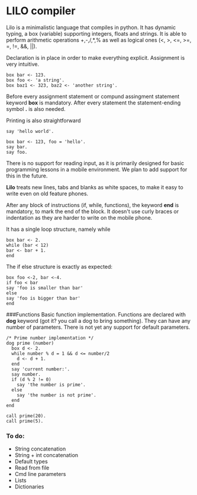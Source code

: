 # LILO compiler

Lilo is a minimalistic language that compiles in python. It has dynamic typing, a box (variable) supporting integers, floats and strings.
It is able to perform arithmetic operations +,-,/,*,% as well as logical ones (<, >, <=, >=, =, !=, &&, ||).

Declaration is in place in order to make everything explicit.
Assignment is very intuitive.
```
box bar <- 123.
box foo <- 'a string'.
box baz1 <- 323, baz2 <- 'another string'.
```
Before every assignment statement or compund assingment statement keyword **box** is mandatory.
After every statement the statement-ending symbol **.** is also needed.

Printing is also straightforward
```
say 'hello world'.

box bar <- 123, foo = 'hello'.
say bar.
say foo.
```
There is no support for reading input, as it is primarily designed for basic programming lessons in a mobile environment.
We plan to add support for this in the future.

**Lilo** treats new lines, tabs and blanks as white spaces, to make it easy to write even on old feature phones.

After any block of instructions (if, while, functions), the keyword **end** is mandatory, to mark the end of the block.
It doesn't use curly braces or indentation as they are harder to write on the mobile phone.

It has a single loop structure, namely while
```
box bar <- 2.
while (bar < 12)
bar <- bar + 1.
end
```

The if else structure is exactly as expected: 
```
box foo <-2, bar <-4.
if foo < bar
say 'foo is smaller than bar'
else
say 'foo is bigger than bar'
end
```

###Functions
Basic function implementation. Functions are declared with **dog** keyword (got it? you call a dog to bring something).
They can have any number of parameters. There is not yet any support for default parameters.
```
/* Prime number implementation */
dog prime (number)
  box d <- 2.
  while number % d = 1 && d <= number/2
    d <- d + 1.
  end
  say 'current number:'.
  say number.
  if (d % 2 != 0)
    say 'the number is prime'.
  else
    say 'the number is not prime'.
  end
end

call prime(20).
call prime(5).
```

### To do:
- String concatenation
- String + int concatenation
- Default types
- Read from file
- Cmd line parameters
- Lists
- Dictionaries

